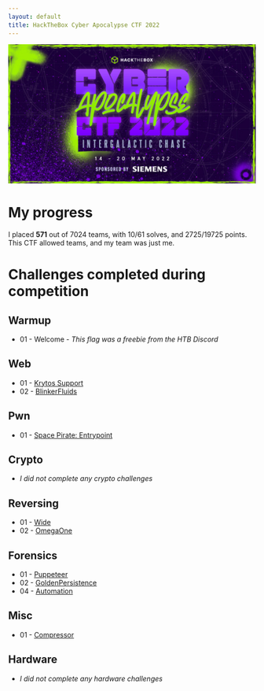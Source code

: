 ```yaml
---
layout: default
title: HackTheBox Cyber Apocalypse CTF 2022 
---
```


![May 14-20th 2022](cyber_apocalypse_2022_ca.jpg)

# My progress
I placed **571** out of 7024 teams, with 10/61 solves, and 2725/19725 points.
This CTF allowed teams, and my team was just me.

# Challenges completed during competition
## Warmup
 - 01 - Welcome - *This flag was a freebie from the HTB Discord*

## Web
 - 01 - [Krytos Support](web-kryptos-support/index.md)
 - 02 - [BlinkerFluids](web-blinkerfluids/index.md)

## Pwn
 - 01 - [Space Pirate: Entrypoint](pwn-entrypoint/index.md)

## Crypto
 - *I did not complete any crypto challenges*

## Reversing
 - 01 - [Wide](rev-wide/index.md)
 - 02 - [OmegaOne](rev-omegaone/index.md)

## Forensics
 - 01 - [Puppeteer](for-puppeteer/index.md)
 - 02 - [GoldenPersistence](for-goldenpersistence/index.md)
 - 04 - [Automation](for-automation/index.md)

## Misc
 - 01 - [Compressor](misc-compressor/index.md)

## Hardware
- *I did not complete any hardware challenges*
